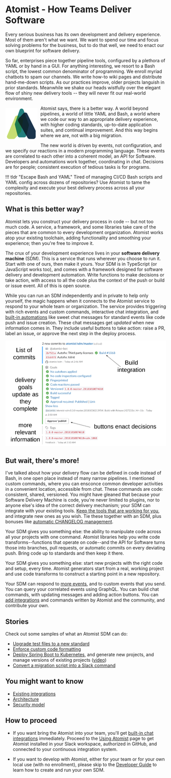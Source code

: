 # Atomist - How Teams Deliver Software

Every serious business has its own development and delivery experience. Most of them
aren't what we want. We want to spend our time and focus solving problems for the business, but to do that well, 
we need to enact our own blueprint for software delivery.

So far, enterprises piece together pipeline tools, configured by a plethora of YAML or by hand in a GUI. For
anything interesting, we resort to a Bash script, the lowest common denominator of programming. 
We enroll myriad chatbots to spam our channels. We write how-to wiki pages and distribute hand-me-down scripts.
As our practices improve, older projects languish in prior standards. Meanwhile we shake our heads wistfully over 
the elegant flow of shiny new delivery tools -- they will never fit our real-world environment.

<img style="float:left; margin-top:7px; margin-right:10px; margin-bottom:10px; margin-left:0px;" src="img/atomist-logo.png" height="100px" width="100px" alt="Atomist logo"/>

Atomist says, there is a better way. A world beyond pipelines, a world of little YAML and Bash,
a world where we code our way to an appropriate delivery experience, with higher coding standards, 
up-to-date application suites, and continual improvement.
And this way begins where we are, not with a big migration.

The new world is driven by events, not configuration, and we specify our reactions in a modern programming language.
These events are correlated to each other into a coherent model, an API for Software.
Developers and automations work together, coordinating in chat. Decisions are for people;
consistent execution of tedious tasks is for programs.

!!! tldr "Escape Bash and YAML"
    Tired of managing CI/CD Bash scripts and YAML config across dozens
    of repositories?  Use Atomist to tame the complexity and execute
    your best delivery process across all your repositories.

[www]: https://atomist.com/ (Atomist - How Teams Deliver Software)

## What is this better way?

Atomist lets you construct your delivery process in code -- but not too much code.
A service, a framework, and some libraries take care of the pieces that are common to every
development organization. Atomist works atop your existing toolchain, adding functionality 
and smoothing your experience; then you're free to improve it.

The crux of your development experience lives in your **software delivery machine** (SDM).
This is a service that runs wherever you choose to run it. Start with one of ours,
then make it yours. Your SDM is in TypeScript (or JavaScript works too), and comes with
a framework designed for software delivery and development automation. Write functions to make decisions
or take action, with access to all the code plus the context of the push or build or issue event.
All of this is open source.

While you can run an SDM independently and in private to help only yourself, the magic happens
when it connects to the Atomist service to respond to your whole team or organization.
The service provides triggering with rich events and custom commands, interactive chat integration,
and [built-in automations][lifecycle] like sweet chat messages for standard events like
code push and issue creation. These chat messages get _updated_ when new information comes in. They include
useful buttons to take action: raise a PR, label an issue, or approve the next step in the deploy process.

![Push Lifecycle](./img/push-notice.png)

## But wait, there's more!

I've talked about how your delivery flow can be defined in code instead of Bash, 
in one open place instead of many narrow pipelines. I mentioned custom commands, where you can ensconce 
common developer activities in a convenient location, accessible from chat. These commands are code:
consistent, shared, versioned. You might have gleaned that because your Software Delivery Machine is code, you're
never limited to plugins, nor to anyone else's idea of the correct delivery mechanism; your SDM can integrate with your existing tools. [Keep the tools that are working for you][favorite-tools-blog], and integrate new ones
as you wish. Tie these together with an SDM, plus bonuses like [automatic CHANGELOG management][changelog-pack].

Your SDM gives you something else: the ability to manipulate code across all your projects with one command. 
Atomist libraries help you write code transforms--functions that operate on code--and the API for Software
turns those into branches, pull requests, or automatic commits on every deviating push. Bring code up to standards
and then keep it there.

Your SDM gives you something else: start new projects with the right code and setup, every time. Atomist generators
start from a real, working project and use code transforms to construct a starting point in a new repository. 

Your SDM can respond to [more events][events], and to custom events that you send. You can query your correlated events
using GraphQL. You can build chat commands, with updating messages and adding action buttons. 
You can [add integrations][pack]
and commands written by Atomist and the community, and contribute your own.

[changelog-pack]: pack/changelog.md (Changelog Pack)
[events]: developer/events.md (Events Documentation)
[pack]: pack/index.md (List of Packs)
[favorite-tools-blog]: https://the-composition.com/one-great-delivery-experience-your-favorite-tools-7f390f57d896 (One Great Delivery Experience, Your Favorite Tools blog)

## Stories

Check out some samples of what an Atomist SDM can do:

*  [Upgrade test files to a new standard][autofix-blog-test]
*  [Enforce custom code formatting][autofix-blog-stars]
*  [Deploy Spring Boot to Kubernetes][spring-boot-to-k8s-blog], and generate new projects, and manage versions of existing projects ([video][spring-one])
*  [Convert a migration script into a Slack command][schema-deploy-blog]

[spring-one]: https://www.youtube.com/watch?v=VDCHnTPknsI (Rod Johnson speaks at Spring One 2018)
[spring-boot-to-k8s-blog]: https://the-composition.com/deploy-your-spring-boot-application-to-kubernetes-in-3-mins-fdd37a212c6c (Christian Dupuis's Spring Boot to Kubernetes Blog)
[autofix-blog-test]: https://the-composition.com/making-change-stick-with-code-transforms-and-autofixes-587d19e0ba1b (Rod blogs about upgrading test file names)
[autofix-blog-stars]: https://the-composition.com/align-the-stars-programmatically-35dc5625f97d (Jess blogs about autofixing comment formatting)
[schema-deploy-blog]: https://the-composition.com/automation-story-graphql-schema-deployment-7893eb55ed18 (Jess blogs about graphql schema deploy)

## You might want to know

*  [Existing integrations][integrations]
*  [Architecture][]
*  [Security model][security]

[integrations]: user/integrations.md (Existing Atomist Integrations)
[security]: developer/security.md (Atomist Security Model)
[architecture]: developer/architecture.md (Atomist Architecture)

## How to proceed
 
-   If you want bring the Atomist into your team, you'll get [built-in
    chat integrations][lifecycle] immediately. Proceed to the [Using
    Atomist][user] page to get Atomist installed in your Slack
    workspace, authorized in GitHub, and connected to your continuous
    integration system.

-   If you want to develop with Atomist, either for your team or for your
    own local use (with no enrollment), please skip to the [Developer
    Guide][dev-guide] to learn how to create and run your own
    SDM.

[user]: user/index.md (Atomist User Guide)
[quick-start]: quick-start.md (Atomist Developer Quick Start)
[dev-guide]: developer/sdm.md (Atomist Automations Developer Guide)
[lifecycle]: user/lifecycle.md (Built-in Chat Integrations)